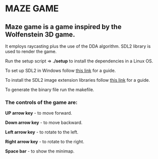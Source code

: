 # MAZE GAME

## Maze game is a game inspired by the Wolfenstein 3D game.

It employs raycasting plus the use of the DDA algorithm.
SDL2 library is used to render the game.

Run the setup script => **./setup**
	to install the dependencies in a Linux OS.

To set up SDL2 in Windows follow [this link](https://lazyfoo.net/tutorials/SDL/01_hello_SDL/windows/index.php) for a guide.

To install the SDL2 image extension libraries follow [this link](https://lazyfoo.net/tutorials/SDL/06_extension_libraries_and_loading_other_image_formats/windows/index.php) for a guide.

To generate the binary file run the makefile.

### The controls of the game are:
**UP arrow key** - to move forward.

**Down arrow key** - to move backward.

**Left arrow key** - to rotate to the left.

**Right arrow key** - to rotate to the right.

**Space bar** - to show the minimap.
